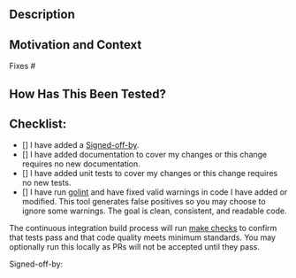 <!-- Provide a general summary of your changes in the Title above -->

## Description
<!-- Describe your changes in detail. -->

## Motivation and Context
<!-- Why is this change required? What problem does it solve? -->
<!-- If it fixes an open issue, please link to the issue here. -->
Fixes #

## How Has This Been Tested?
<!-- If this PR does not contain a new test case, explain why. -->
<!-- Describe in detail how you tested your changes. -->

## Checklist:
<!-- To check a box, and an 'x': [x] -->
<!-- To uncheck box, add a space: [ ] -->
<!-- If you're unsure about any of these, don't hesitate to ask. We're here to help! -->
- [] I have added a [Signed-off-by](https://github.com/hyperledger/fabric/blob/master/CONTRIBUTING.md#legal-stuff).
- [] I have added documentation to cover my changes or this change requires no new documentation.
- [] I have added unit tests to cover my changes or this change requires no new tests.
- [] I have run [golint](https://github.com/golang/lint) and have fixed valid warnings in code I have added or modified. This tool generates false positives so you may choose to ignore some warnings. The goal is clean, consistent, and readable code.

The continuous integration build process will run [make checks](https://github.com/hyperledger/fabric/blob/master/Makefile#L22) to confirm that tests pass and that code quality meets minimum standards. You may optionally run this locally as PRs will not be accepted until they pass.

Signed-off-by:
